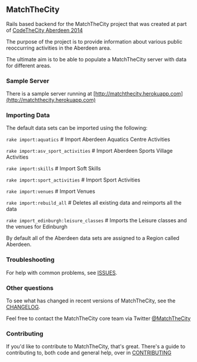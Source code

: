 ## MatchTheCity


Rails based backend for the MatchTheCity project that was created at part of [CodeTheCity Aberdeen 2014](http://codethecity.org)

The purpose of the project is to provide information about various public reoccurring activities in the Aberdeen area.

The ultimate aim is to be able to populate a MatchTheCity server with data for different areas.

### Sample Server


There is a sample server running at [http://matchthecity.herokuapp.com](http://matchthecity.herokuapp.com)

### Importing Data


The default data sets can be imported using the following:

`rake import:aquatics`                    # Import Aberdeen Aquatics Centre Activities

`rake import:asv_sport_activities`        # Import Aberdeen Sports Village Activities

`rake import:skills`                      # Import Soft Skills

`rake import:sport_activities`            # Import Sport Activities

`rake import:venues`            # Import Venues

`rake import:rebuild_all`       # Deletes all existing data and reimports all the data

`rake import_edinburgh:leisure_classes` # Imports the Leisure classes and the venues for Edinburgh

By default all of the Aberdeen data sets are assigned to a Region called Aberdeen.




### Troubleshooting

For help with common problems, see [ISSUES](https://github.com/CodeTheCity/matchthecity/blob/master/ISSUES.md).

### Other questions

To see what has changed in recent versions of MatchTheCity, see the [CHANGELOG](https://github.com/CodeTheCity/matchthecity/blob/master/CHANGELOG.md).

Feel free to contact the MatchTheCity core team via Twitter [@MatchTheCity](https://twitter.com/matchthecity)

### Contributing

If you'd like to contribute to MatchTheCity, that's great. There's a guide to contributing to, both code and general help, over in [CONTRIBUTING](https://github.com/CodeTheCity/matchthecity/blob/master/CONTRIBUTING.md)
